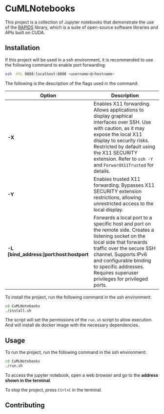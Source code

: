 # CuMLNotebooks

This project is a collection of Jupyter notebooks that demonstrate the use of the [RAPIDS](https://rapids.ai/) library, which is a suite of open-source software libraries and APIs built on CUDA.

## Installation

If this project will be used in a ssh environment, it is recommended to use the following command to enable port forwarding:

```bash
ssh -XYL 8888:localhost:8888 <username>@<hostname>
```

The following is the description of the flags used in the command:


| Option | Description |
|--------|-------------|
| **-X** | Enables X11 forwarding. Allows applications to display graphical interfaces over SSH. Use with caution, as it may expose the local X11 display to security risks. Restricted by default using the X11 SECURITY extension. Refer to `ssh -Y` and `ForwardX11Trusted` for details. |
| **-Y** | Enables trusted X11 forwarding. Bypasses X11 SECURITY extension restrictions, allowing unrestricted access to the local display. |
| **-L [bind_address:]port:host:hostport** | Forwards a local port to a specific host and port on the remote side. Creates a listening socket on the local side that forwards traffic over the secure SSH channel. Supports IPv6 and configurable binding to specific addresses. Requires superuser privileges for privileged ports. |




To install the project, run the following command in the ssh environment:

```bash
cd CuMLNotebooks
./install.sh
```

The script will set the permissions of the `run.sh` script to allow execution. And will install de docker image with the necessary dependencies.

## Usage

To run the project, run the following command in the ssh environment:

```bash
cd CuMLNotebooks
./run.sh
```

To access the jupyter notebook, open a web browser and go to the **address shown in the terminal**.

To stop the project, press `Ctrl+C` in the terminal.

## Contributing

